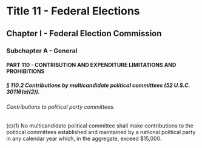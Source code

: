 
# Title 11 - Federal Elections
## Chapter I - Federal Election Commission
### Subchapter A - General
#### PART 110 - CONTRIBUTION AND EXPENDITURE LIMITATIONS AND PROHIBITIONS
##### § 110.2 Contributions by multicandidate political committees (52 U.S.C. 30116(a)(2)).
###### Contributions to political party committees.

(c)(1) No multicandidate political committee shall make contributions to the political committees established and maintained by a national political party in any calendar year which, in the aggregate, exceed $15,000.

